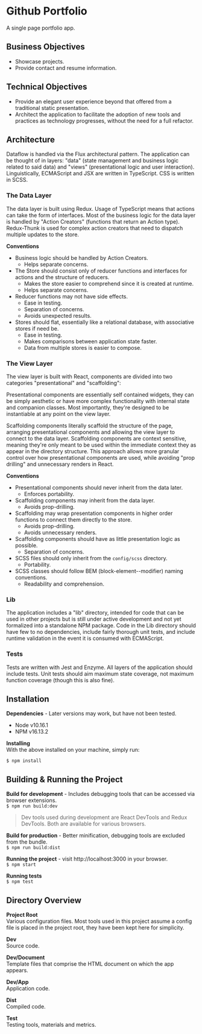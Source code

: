 # Github Portfolio

A single page portfolio app.

## Business Objectives
* Showcase projects.
* Provide contact and resume information.

## Technical Objectives
* Provide an elegant user experience beyond that offered from a traditional
static presentation.
* Architect the application to facilitate the adoption of new tools and
practices as technology progresses, without the need for a full refactor.

## Architecture
Dataflow is handled via the Flux architectural pattern.  The application can be
thought of in layers: "data" (state management and business logic related
to said data) and "views" (presentational logic and user interaction).
Linguistically, ECMAScript and JSX are written in TypeScript.  CSS is written
in SCSS.

### The Data Layer  
The data layer is built using Redux.  Usage of TypeScript means that actions can
take the form of interfaces.  Most of the business logic for the data layer is
handled by "Action Creators" (functions that return an Action type).
Redux-Thunk is used for complex action creators that need to dispatch multiple
updates to the store.

**Conventions**  
* Business logic should be handled by Action Creators.
  * Helps separate concerns.
* The Store should consist only of reducer functions and interfaces for actions
and the structure of reducers.
  * Makes the store easier to comprehend since it is created at runtime.
  * Helps separate concerns.
* Reducer functions may not have side effects.
  * Ease in testing.
  * Separation of concerns.
  * Avoids unexpected results.
* Stores should flat, essentially like a relational database, with associative
stores if need be.
  * Ease in testing.
  * Makes comparisons between application state faster.
  * Data from multiple stores is easier to compose.

### The View Layer  
The view layer is built with React, components are divided into two
categories "presentational" and "scaffolding":

Presentational components are essentially self contained widgets, they can be
simply aesthetic or have more complex functionality with internal state and companion classes.  Most importantly, they're designed to be instantiable at any
point on the view layer.

Scaffolding components literally scaffold the structure of the page, arranging
presentational components and allowing the view layer to connect to the data
layer. Scaffolding components are context sensitive, meaning they're only meant
to be used within the immediate context they as appear in the directory
structure.  This approach allows more granular control over how presentational
components are used, while avoiding "prop drilling" and unnecessary renders in
React.

**Conventions**
* Presentational components should never inherit from the data later.
  * Enforces portability.
* Scaffolding components may inherit from the data layer. 
  * Avoids prop-drilling.
* Scaffolding may wrap presentation components in higher order functions to
connect them directly to the store.
  * Avoids prop-drilling.
  * Avoids unnecessary renders.
* Scaffolding components should have as little presentation logic as possible.
  * Separation of concerns.
* SCSS files should only inherit from the `config/scss` directory.
  * Portability.
* SCSS classes should follow BEM (block-element--modifier) naming conventions.
  * Readability and comprehension.

### Lib
The application includes a "lib" directory, intended for code that can be
used in other projects but is still under active development and not yet
formalized into a standalone NPM package.  Code in the Lib directory should have
few to no dependencies, include fairly thorough unit tests, and include runtime validation in the event it is consumed with ECMAScript.

### Tests
Tests are written with Jest and Enzyme.  All layers of the application should
include tests.  Unit tests should aim maximum state coverage, not maximum
function coverage (though this is also fine).


## Installation

**Dependencies** - Later versions may work, but have not been tested.
* Node v10.16.1
* NPM v16.13.2

**Installing**  
With the above installed on your machine, simply run:
```
$ npm install
```

## Building & Running the Project

**Build for development** - Includes debugging tools that can be accessed via
browser extensions.  
```$ npm run build:dev```

> Dev tools used during development are React DevTools and Redux DevTools.  Both
are available for various browsers.

**Build for production** - Better minification, debugging tools are excluded
from the bundle.  
```$ npm run build:dist```

**Running the project** - visit http://localhost:3000 in your browser.  
```$ npm start```

**Running tests**  
```$ npm test```

## Directory Overview

**Project Root**  
Various configuration files.  Most tools used in this project assume a config
file is placed in the project root, they have been kept here for simplicity.

**Dev**  
Source code.

**Dev/Document**  
Template files that comprise the HTML document on which the app appears.

**Dev/App**  
Application code.

**Dist**  
Compiled code.

**Test**  
Testing tools, materials and metrics.
